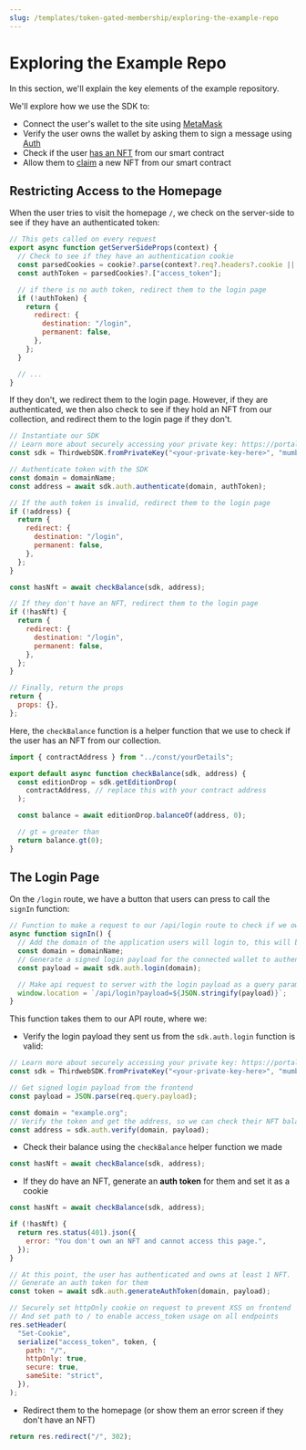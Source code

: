```yaml
---
slug: /templates/token-gated-membership/exploring-the-example-repo
---
```


# Exploring the Example Repo

In this section, we'll explain the key elements of the example repository.

We'll explore how we use the SDK to:

- Connect the user's wallet to the site using [MetaMask](/react/react.usemetamask)
- Verify the user owns the wallet by asking them to sign a message using [Auth](/building-web3-apps/authenticating-users)
- Check if the user [has an NFT](https://portal.thirdweb.com/pre-built-contracts/edition-drop#amount-of-tokens-owned-by-a-specific-wallet) from our smart contract
- Allow them to [claim](/react/react.useclaimnft) a new NFT from our smart contract

## Restricting Access to the Homepage

When the user tries to visit the homepage `/`, we check on the server-side to see if they have an authenticated token:

```jsx title="index.js"
// This gets called on every request
export async function getServerSideProps(context) {
  // Check to see if they have an authentication cookie
  const parsedCookies = cookie?.parse(context?.req?.headers?.cookie || "");
  const authToken = parsedCookies?.["access_token"];

  // if there is no auth token, redirect them to the login page
  if (!authToken) {
    return {
      redirect: {
        destination: "/login",
        permanent: false,
      },
    };
  }

  // ...
}
```

If they don't, we redirect them to the login page.
However, if they are authenticated, we then also check to see if they hold an NFT from our collection, and redirect them
to the login page if they don't.

```jsx title="index.js"
// Instantiate our SDK
// Learn more about securely accessing your private key: https://portal.thirdweb.com/web3-sdk/set-up-the-sdk/securing-your-private-key
const sdk = ThirdwebSDK.fromPrivateKey("<your-private-key-here>", "mumbai");

// Authenticate token with the SDK
const domain = domainName;
const address = await sdk.auth.authenticate(domain, authToken);

// If the auth token is invalid, redirect them to the login page
if (!address) {
  return {
    redirect: {
      destination: "/login",
      permanent: false,
    },
  };
}

const hasNft = await checkBalance(sdk, address);

// If they don't have an NFT, redirect them to the login page
if (!hasNft) {
  return {
    redirect: {
      destination: "/login",
      permanent: false,
    },
  };
}

// Finally, return the props
return {
  props: {},
};
```

Here, the `checkBalance` function is a helper function that we use to check if the user has an NFT from our collection.

```jsx title="checkBalance.js"
import { contractAddress } from "../const/yourDetails";

export default async function checkBalance(sdk, address) {
  const editionDrop = sdk.getEditionDrop(
    contractAddress, // replace this with your contract address
  );

  const balance = await editionDrop.balanceOf(address, 0);

  // gt = greater than
  return balance.gt(0);
}
```

## The Login Page

On the `/login` route, we have a button that users can press to call the `signIn` function:

```jsx title="login.js"
// Function to make a request to our /api/login route to check if we own an NFT.
async function signIn() {
  // Add the domain of the application users will login to, this will be used throughout the login process
  const domain = domainName;
  // Generate a signed login payload for the connected wallet to authenticate with
  const payload = await sdk.auth.login(domain);

  // Make api request to server with the login payload as a query param
  window.location = `/api/login?payload=${JSON.stringify(payload)}`;
}
```

This function takes them to our API route, where we:

- Verify the login payload they sent us from the `sdk.auth.login` function is valid:

```jsx title="api/login.js"
// Learn more about securely accessing your private key: https://portal.thirdweb.com/web3-sdk/set-up-the-sdk/securing-your-private-key
const sdk = ThirdwebSDK.fromPrivateKey("<your-private-key-here>", "mumbai");

// Get signed login payload from the frontend
const payload = JSON.parse(req.query.payload);

const domain = "example.org";
// Verify the token and get the address, so we can check their NFT balance
const address = sdk.auth.verify(domain, payload);
```

- Check their balance using the `checkBalance` helper function we made

```jsx title="api/login.js"
const hasNft = await checkBalance(sdk, address);
```

- If they do have an NFT, generate an **auth token** for them and set it as a cookie

```jsx title="api/login.js"
const hasNft = await checkBalance(sdk, address);

if (!hasNft) {
  return res.status(401).json({
    error: "You don't own an NFT and cannot access this page.",
  });
}

// At this point, the user has authenticated and owns at least 1 NFT.
// Generate an auth token for them
const token = await sdk.auth.generateAuthToken(domain, payload);

// Securely set httpOnly cookie on request to prevent XSS on frontend
// And set path to / to enable access_token usage on all endpoints
res.setHeader(
  "Set-Cookie",
  serialize("access_token", token, {
    path: "/",
    httpOnly: true,
    secure: true,
    sameSite: "strict",
  }),
);
```

- Redirect them to the homepage (or show them an error screen if they don't have an NFT)

```jsx
return res.redirect("/", 302);
```

